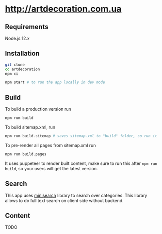 # http://artdecoration.com.ua

## Requirements

Node.js 12.x

## Installation

```sh
git clone
cd artdecoration
npm ci

npm start # to run the app locally in dev mode
```

## Build

To build a production version run

```sh
npm run build
```

To build sitemap.xml, run

```sh
npm run build.sitemap # saves sitemap.xml to "build" folder, so run it after npm run build
```

To pre-render all pages from sitemap.xml run

```sh
npm run build.pages
```

It uses puppeteer to render built content, make sure to run this after `npm run build`, so your users will get the latest version.

## Search

This app uses [minisearch] library to search over categories. This library allows to do full text search on client side without backend.

[minisearch]: https://lucaong.github.io/minisearch/

## Content

TODO
